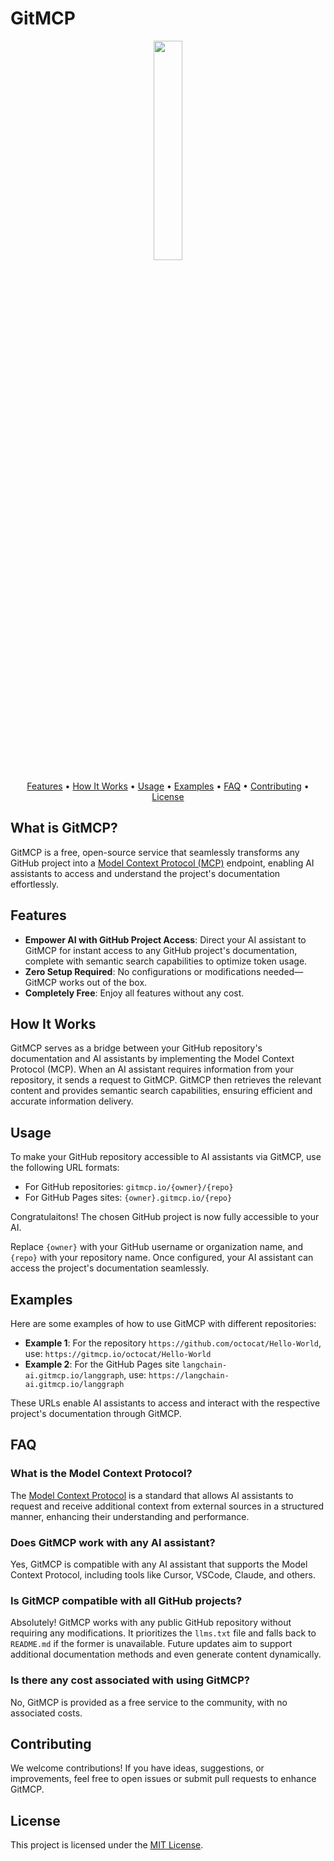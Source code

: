 # GitMCP

<p align="center">
  <img src="https://github.com/user-attachments/assets/7ee9e775-f765-4384-a7bb-7e1322429508" width="30%" height="30%">
</p>

<p align="center">
  <a href="#features">Features</a> •
  <a href="#how-it-works">How It Works</a> •
  <a href="#usage">Usage</a> •
  <a href="#examples">Examples</a> •
  <a href="#faq">FAQ</a> •
  <a href="#contributing">Contributing</a> •
  <a href="#license">License</a>
</p>

## What is GitMCP?

GitMCP is a free, open-source service that seamlessly transforms any GitHub project into a [Model Context Protocol (MCP)](https://modelcontextprotocol.github.io/) endpoint, enabling AI assistants to access and understand the project's documentation effortlessly.

## Features

- **Empower AI with GitHub Project Access**: Direct your AI assistant to GitMCP for instant access to any GitHub project's documentation, complete with semantic search capabilities to optimize token usage.
- **Zero Setup Required**: No configurations or modifications needed—GitMCP works out of the box.
- **Completely Free**: Enjoy all features without any cost.

## How It Works

GitMCP serves as a bridge between your GitHub repository's documentation and AI assistants by implementing the Model Context Protocol (MCP). When an AI assistant requires information from your repository, it sends a request to GitMCP. GitMCP then retrieves the relevant content and provides semantic search capabilities, ensuring efficient and accurate information delivery.

## Usage

To make your GitHub repository accessible to AI assistants via GitMCP, use the following URL formats:

- For GitHub repositories: `gitmcp.io/{owner}/{repo}` 
- For GitHub Pages sites: `{owner}.gitmcp.io/{repo}`

Congratulaitons! The chosen GitHub project is now fully accessible to your AI.

Replace `{owner}` with your GitHub username or organization name, and `{repo}` with your repository name. Once configured, your AI assistant can access the project's documentation seamlessly.

## Examples

Here are some examples of how to use GitMCP with different repositories:

- **Example 1**: For the repository `https://github.com/octocat/Hello-World`, use: `https://gitmcp.io/octocat/Hello-World`
- **Example 2**: For the GitHub Pages site `langchain-ai.gitmcp.io/langgraph`, use: `https://langchain-ai.gitmcp.io/langgraph`

These URLs enable AI assistants to access and interact with the respective project's documentation through GitMCP.

## FAQ

### What is the Model Context Protocol?

The [Model Context Protocol](https://modelcontextprotocol.github.io/) is a standard that allows AI assistants to request and receive additional context from external sources in a structured manner, enhancing their understanding and performance.

### Does GitMCP work with any AI assistant?

Yes, GitMCP is compatible with any AI assistant that supports the Model Context Protocol, including tools like Cursor, VSCode, Claude, and others.

### Is GitMCP compatible with all GitHub projects?

Absolutely! GitMCP works with any public GitHub repository without requiring any modifications. It prioritizes the `llms.txt` file and falls back to `README.md` if the former is unavailable. Future updates aim to support additional documentation methods and even generate content dynamically.

### Is there any cost associated with using GitMCP?

No, GitMCP is provided as a free service to the community, with no associated costs.

## Contributing

We welcome contributions! If you have ideas, suggestions, or improvements, feel free to open issues or submit pull requests to enhance GitMCP.

## License

This project is licensed under the [MIT License](LICENSE).
